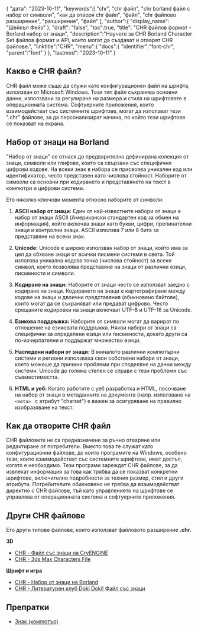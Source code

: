 {
"дата": "2023-10-11",
   "keywords":[
"chr",
"chr файл",
"chr borland файл с набор от символи",
"как да отворя chr файл",
"файл",
"chr файлово разширение",
"разширение",
"файл"
],
   "author":{
"display_name": "Шейкъл Фейз"
},
"draft": "false",
"toc":true,
"title": "CHR файлов формат - Borland набор от знаци",
   "description":"Научете за CHR Borland Character Set файлов формат и API, които могат да създават и отварят CHR файлове.",
   "linktitle":"CHR",
   "menu":{
      "docs":{
         "identifier":"font-chr",
         "parent":"font"
}
},
"lastmod": "2023-10-11"
}

## Какво е CHR файл?

CHR файл може също да служи като конфигурационен файл на шрифта, използван от Microsoft Windows. Този тип файл съхранява основни данни, използвани за регулиране на размера и стила на шрифтовете в операционната система. Софтуерните приложения, които взаимодействат със системните шрифтове, могат да използват тези ".chr" файлове, за да персонализират начина, по който тези шрифтове се показват на екрана.

## Набор от знаци на Borland

"Набор от знаци" се отнася до предварително дефинирана колекция от знаци, символи или глифове, които са свързани със специфични цифрови кодове. На всеки знак в набора се присвоява уникален код или идентификатор, често представен като числова стойност. Наборите от символи са основни при кодирането и представянето на текст в компютри и цифрови системи.

Ето няколко ключови момента относно наборите от символи:

1. **ASCII набор от знаци:** Един от най-известните набори от знаци е набор от знаци ASCII (Американски стандартен код за обмен на информация), който включва знаци като букви, цифри, препинателни знаци и контролни знаци. ASCII използва 7 или 8 бита за представяне на всеки знак.
    





2. **Unicode:** Unicode е широко използван набор от знаци, който има за цел да обхване знаци от всички писмени системи в света. Той използва уникална кодова точка (числова стойност) за всеки символ, което позволява представяне на знаци от различни езици, писмености и символи.
    





3. **Кодиране на знаци:** Наборите от знаци често се използват заедно с кодиране на знаци. Кодирането на знаци е картографиране между кодове на знаци и двоични представяния (обикновено байтове), които могат да се съхраняват или предават цифрово. Често срещаните кодировки на знаци включват UTF-8 и UTF-16 за Unicode.
    





4. **Езикова поддръжка:** Наборите от символи могат да варират по отношение на езиковата поддръжка. Някои набори от знаци са специфични за определени езици или писмености, докато други са по-изчерпателни и поддържат множество езици.
    





5. **Наследени набори от знаци:** В миналото различни компютърни системи и региони използваха свои собствени набори от знаци, което можеше да причини проблеми при споделяне на данни между системи. Unicode до голяма степен се справи с тези проблеми със съвместимостта.
    





6. **HTML и уеб:** Когато работите с уеб разработка и HTML, посочване на набор от знаци в метаданните на документа (напр. използване на `<meta> ` с атрибут "charset") е важен за осигуряване на правилно изобразяване на текст.

## Как да отворите CHR файл

CHR файловете не са предназначени за ръчно отваряне или редактиране от потребители. Вместо това те служат като конфигурационни файлове, до които програмите на Windows, особено тези, които взаимодействат със системните шрифтове, имат достъп, когато е необходимо. Тези програми зареждат CHR файлове, за да извлекат информация за това как трябва да се показват конкретни шрифтове, включително подробности за техния размер, стил и други атрибути. Потребителите обикновено не трябва да взаимодействат директно с CHR файлове, тъй като управлението на шрифтове се управлява от операционната система и софтуерните приложения.

## Други CHR файлове

Ето други типове файлове, които използват файловото разширение **.chr**.

**3D**
- [CHR - Файл със знаци на CryENGINE](/bg/3d/chr-cryengine/)
- [CHR - 3ds Max Characters File](/bg/3d/chr-3ds/)

**Шрифт и игра**
- [CHR - Набор от знаци на Borland](/bg/font/chr/)
- [CHR - Литературен клуб Doki Doki! Файл със знаци](/bg/game/chr-doki/)

## Препратки
- [Знак (компютър)](https://en.wikipedia.org/wiki/Character_(computing))

